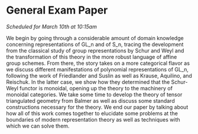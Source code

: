 # General Exam Paper 
*Scheduled for March 10th at 10:15am*

We begin by going through a considerable amount of domain knowledge concerning
representations of GL_n and of S_n, tracing the development from the classical
study of group representations by Schur and Weyl and the transformation of this theory in
the more robust language of affine group schemes. From there, the story takes on a more categorical flavor as we discuss different manifestations of polynomial representations of GL_n,
following the work of Friedlander and Suslin as well as Krause, Aquilino, and Reischuk. In
the latter case, we show how they determined that the Schur-Weyl functor is monoidal, opening up the theory to the machinery of monoidal categories. We take some time to develop
the theory of tensor triangulated geometry from Balmer as well as discuss some standard
constructions necessary for the theory. We end our paper by talking about how all of this
work comes together to elucidate some problems at the boundaries of modern representation
theory as well as techniques with which we can solve them.
